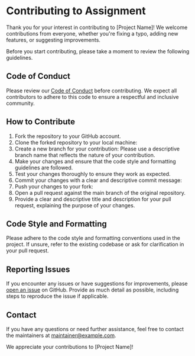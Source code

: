 # Contributing to Assignment

Thank you for your interest in contributing to [Project Name]! We welcome contributions from everyone, whether you're fixing a typo, adding new features, or suggesting improvements.

Before you start contributing, please take a moment to review the following guidelines.

## Code of Conduct

Please review our [Code of Conduct](CODE_OF_CONDUCT.md) before contributing. We expect all contributors to adhere to this code to ensure a respectful and inclusive community.

## How to Contribute

1. Fork the repository to your GitHub account.
2. Clone the forked repository to your local machine:
3. Create a new branch for your contribution:
Please use a descriptive branch name that reflects the nature of your contribution.
4. Make your changes and ensure that the code style and formatting guidelines are followed.
5. Test your changes thoroughly to ensure they work as expected.
6. Commit your changes with a clear and descriptive commit message:
7. Push your changes to your fork:
8. Open a pull request against the main branch of the original repository.
9. Provide a clear and descriptive title and description for your pull request, explaining the purpose of your changes.

## Code Style and Formatting

Please adhere to the code style and formatting conventions used in the project. If unsure, refer to the existing codebase or ask for clarification in your pull request.

## Reporting Issues

If you encounter any issues or have suggestions for improvements, please [open an issue](https://github.com/gulerianurag/courseraAssignment/issues/new) on GitHub. Provide as much detail as possible, including steps to reproduce the issue if applicable.

## Contact

If you have any questions or need further assistance, feel free to contact the maintainers at [maintainer@example.com](mailto:maintainer@example.com).

We appreciate your contributions to [Project Name]!